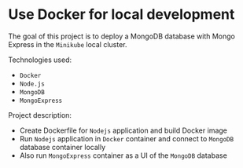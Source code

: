 # Use Docker for local development

The goal of this project is to deploy a MongoDB database with Mongo Express in the `Minikube` local cluster.

Technologies used: 
- `Docker`
- `Node.js`
- `MongoDB`
- `MongoExpress`
 
Project description:
- Create Dockerfile for `Nodejs` application and build Docker image
- Run `Nodejs` application in `Docker` container and connect to `MongoDB` database container locally
- Also run `MongoExpress` container as a UI of the `MongoDB` database
